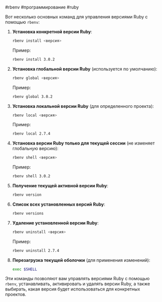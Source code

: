 #rbenv
#программирование 
#ruby

Вот несколько основных команд для управления версиями Ruby с помощью `rbenv`:

1. **Установка конкретной версии Ruby**:
   ```bash
   rbenv install <версия>
   ```
   Пример:
   ```bash
   rbenv install 3.0.2
   ```

2. **Установка глобальной версии Ruby** (используется по умолчанию):
   ```bash
   rbenv global <версия>
   ```
   Пример:
   ```bash
   rbenv global 3.0.2
   ```

3. **Установка локальной версии Ruby** (для определенного проекта):
   ```bash
   rbenv local <версия>
   ```
   Пример:
   ```bash
   rbenv local 2.7.4
   ```

4. **Установка версии Ruby только для текущей сессии** (не изменяет глобальную версию):
   ```bash
   rbenv shell <версия>
   ```
   Пример:
   ```bash
   rbenv shell 3.0.2
   ```

5. **Получение текущей активной версии Ruby**:
   ```bash
   rbenv version
   ```

6. **Список всех установленных версий Ruby**:
   ```bash
   rbenv versions
   ```

7. **Удаление установленной версии Ruby**:
   ```bash
   rbenv uninstall <версия>
   ```
   Пример:
   ```bash
   rbenv uninstall 2.7.4
   ```

8. **Перезагрузка текущей оболочки** (для применения изменений):
   ```bash
   exec $SHELL
   ```

Эти команды позволяют вам управлять версиями Ruby с помощью `rbenv`, устанавливать, активировать и удалять версии Ruby, а также выбирать, какая версия будет использоваться для конкретных проектов.